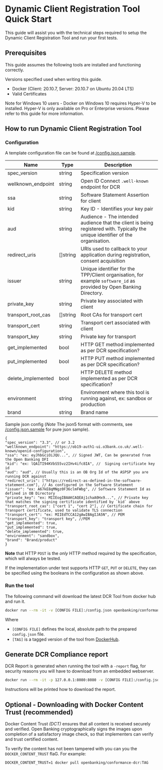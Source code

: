 # Dynamic Client Registration Tool Quick Start

This guide will assist you with the technical steps required to setup the Dynamic Client Registration Tool and run your
first tests.

## Prerequisites

This guide assumes the following tools are installed and functioning correctly.

Versions specified used when writing this guide.

* Docker (Client: 20.10.7, Server: 20.10.7 on Ubuntu 20.04 LTS)
* Valid Certificates

Note for Windows 10 users - Docker on Windows 10 requires Hyper-V to be installed. Hyper-V is only available on Pro or
Enterprise versions. Please refer to this guide for more information.

## How to run Dynamic Client Registration Tool

### Configuration

A template configuration file can be found at [/config.json.sample](/config.json.sample).

|Name                       |Type        |Description                                     |
|---------------------------|------------|------------------------------------------------|
|spec_version               | string     | Specification version                          |
|wellknown_endpoint         | string     | Open ID Connect `.well-known` endpoint for DCR |
|ssa                        | string     | Software Statement Assertion for client        |
|kid                        | string     | Key ID - Identifies your key pair              |
|aud                        | string     | Audience - The intended audience that the client is being registered with. Typically the unique identifier of the organisation.|
|redirect_uris              | []string   | URIs used to callback to your application during registration, consent acquisition|
|issuer                     | string     | Unique identifier for the TPP/Client organisation, for example `software_id` as provided by Open Banking Directory. |
|private_key                | string     | Private key associated with client|
|transport_root_cas         | []string   | Root CAs for transport cert|
|transport_cert             | string     | Transport cert associated with client|
|transport_key              | string     | Private key for transport|
|get_implemented            | bool       | HTTP GET method implemented as per DCR specification? |
|put_implemented            | bool       | HTTP PUT method implemented as per DCR specification? |
|delete_implemented         | bool       | HTTP DELETE method implemented as per DCR specification? |
|environment                | string     | Environment where this tool is running against, ex: sandbox or production|
|brand                      | string     | Brand name|


Sample json config (*Note* The json5 format with comments, see [/config.json.sample](/config.json.sample) for pure json sample).
```json5
{
"spec_version": "3.3", // or 3.2 
"wellknown_endpoint": "https://ob19-auth1-ui.o3bank.co.uk/.well-known/openid-configuration",
"ssa": "ex: eyJhbGciOiJQU...", // Signed JWT, Can be generated from the Open Banking DFI
"kid": "ex: lQA1TI94KVbS55vz2IHv4ifc8IA", //  Signing certificate key id
"aud": "aud", // Usually this is an OB Org Id of the ASPSP you are running DCR against
"redirect_uris": ["https://redirect-as-defined-in-the-software-statement.com"], // As configured in the Software Statement
"issuer": "ex: A67kE8qMNgz0F36clmFWbg", // Software Statement Id as defined in OB Directory
"private_key": "ex: MIIEogIBAAKCAQEAj1chaA0Hx9...", // Private key that matches the signing certificate identified by `kid` above  
"transport_root_cas": ["cert 1", "cert 2"], // Certificate chain for Transport certificate, used to validate TLS connection
"transport_cert": "ex: MIIEdTCCA12gAwIBAgIJA5N", // PEM
"transport_key": "transport key", //PEM
"get_implemented": true,
"put_implemented": true,
"delete_implemented": true,
"environment": "sandbox",
"brand": "Brand/product"
}
```

**Note** that HTTP `POST` is the *only* HTTP method required by the specification, which will always be tested.

If the implementation under test supports HTTP `GET`, `PUT` or `DELETE`, they can be specified using the booleans in the
configuration as shown above.

### Run the tool

The following command will download the latest DCR Tool from docker hub and run it.

```sh
docker run --rm -it -v [CONFIG FILE]:/config.json openbanking/conformance-dcr:[TAG] -config-path=/config.json
```

Where
- `[CONFIG FILE]` defines the local, absolute path to the prepared `config.json` file.
- `[TAG]` is a tagged version of the tool
  from [DockerHub](https://hub.docker.com/r/openbanking/conformance-dcr/tags?page=1&ordering=last_updated).

## Generate DCR Compliance report

DCR Report is generated when running the tool with a `-report` flag, for security reasons you will have to download from
an embedded webserver.

```sh
docker run --rm -it -p 127.0.0.1:8080:8080 -v [CONFIG FILE]:/config.json openbanking/conformance-dcr:[TAG] -config-path=/config.json
```

Instructions will be printed how to download the report.

## Optional - Downloading with Docker Content Trust (recommended)

Docker Content Trust *(DCT)* ensures that all content is received securely and verified. Open Banking cryptographically
signs the images upon completion of a satisfactory image check, so that implementers can verify and trust certified
content.

To verify the content has not been tampered with you can you the `DOCKER_CONTENT_TRUST` flaG. For example:

    DOCKER_CONTENT_TRUST=1 docker pull openbanking/conformance-dcr:TAG